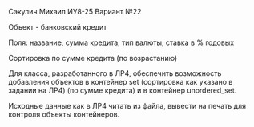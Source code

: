 Сэкулич Михаил ИУ8-25
Вариант №22

Объект - банковский кредит

Поля:
    название,
    сумма кредита,
    тип валюты,
    ставка в % годовых

Сортировка по сумме кредита (по возрастанию)

Для класса, разработанного в ЛР4,
обеспечить возможность добавления объектов в
    контейнер set (сортировка как указано в задании на ЛР4) (по сумме кредита)
    и в контейнер unordered_set.

Исходные данные как в ЛР4 читать из файла,
вывести на печать для контроля объекты контейнеров.
